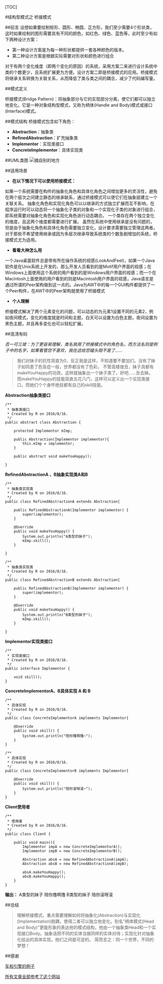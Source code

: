 [TOC]

#结构型模式之 桥接模式

##前言
设想如果要绘制矩形、圆形、椭圆、正方形，我们至少需要4个形状类，这时如果绘制的图形需要具有不同的颜色，如红色、绿色、蓝色等，此时至少有如下两种设计方案：

- 第一种设计方案是为每一种形状都提供一套各种颜色的版本。
- 第二种设计方案是根据实际需要对形状和颜色进行组合

对于有两个变化维度（即两个变化的原因）的系统，采用方案二来进行设计系统中类的个数更少，且系统扩展更为方便。设计方案二即是桥接模式的应用。桥接模式将继承关系转换为关联关系，从而降低了类与类之间的耦合，减少了代码编写量。


##模式定义

桥接模式(Bridge Pattern)：将抽象部分与它的实现部分分离，使它们都可以独立地变化。它是一种对象结构型模式，又称为柄体(Handle and Body)模式或接口(Interface)模式。

##模式结构
桥接模式包含如下角色：

- **Abstraction**：抽象类
- **RefinedAbstraction**：扩充抽象类
- **Implementor**：实现类接口
- **ConcreteImplementor**：具体实现类

##UML类图
![摘自别的地方](http://img.blog.csdn.net/20160816015523583)

##适用场景

- **在以下情况下可以使用桥接模式：**

如果一个系统需要在构件的抽象化角色和具体化角色之间增加更多的灵活性，避免在两个层次之间建立静态的继承联系，通过桥接模式可以使它们在抽象层建立一个关联关系。
抽象化角色和实现化角色可以以继承的方式独立扩展而互不影响，在程序运行时可以动态将一个抽象化子类的对象和一个实现化子类的对象进行组合，即系统需要对抽象化角色和实现化角色进行动态耦合。
一个类存在两个独立变化的维度，且这两个维度都需要进行扩展。
虽然在系统中使用继承是没有问题的，但是由于抽象化角色和具体化角色需要独立变化，设计要求需要独立管理这两者。
对于那些不希望使用继承或因为多层次继承导致系统类的个数急剧增加的系统，桥接模式尤为适用。

- **看看大神怎么用**

一个Java桌面软件总是带有所在操作系统的视感(LookAndFeel)，如果一个Java软件是在Unix系统上开发的，那么开发人员看到的是Motif用户界面的视感；在Windows上面使用这个系统的用户看到的是Windows用户界面的视感；而一个在Macintosh上面使用的用户看到的则是Macintosh用户界面的视感，Java语言是通过所谓的Peer架构做到这一点的。Java为AWT中的每一个GUI构件都提供了一个Peer构件，在AWT中的Peer架构就使用了桥接模式

- **个人理解**

桥接模式解决了两个元素变化的问题，可以动态的为元素1设置不同的元素2，例如夜间模式，变化的维度就是时间和主题，白天可以设置为白色主题，夜间设置为黑色主题，并且再多变化也可以轻松扩展。

##高清有码

*否一可三坡：为了更容易理解，类名我用了桥接模式中的角色名，而方法名则是例子中的名字，如果看管您不喜欢，我在这给您磕头赔不是了……*

> 我们对妹子的抗性简直为0，反正我是这样，不知道要不要加们。没有了妹子如同患了色盲症一般，世界都没有了色彩。
> 不管高矮俊丑，妹子具都有makeYouHappy的功效，这样就抽象出一个妹子类了。好吧……丑去掉。
> 而makeYouHappy的技能简直五花八门，这样可以定义出一个实现类接口，而她们个个身怀绝技都有自己的skill技能。

**Abstraction抽象类接口**

```
/**
 * 抽象类接口
 * Created by R on 2016/8/16.
 */
public abstract class Abstraction {

    protected Implementor mImp;

    public Abstraction(Implementor implementor){
        this.mImp = implementor;
    }

    public abstract void makeYouHappy();

}
```

**RefinedAbstractionA 、B抽象实现类A和B**

```
/**
 * 抽象类实现类
 * Created by R on 2016/8/16.
 */
public class RefinedAbstractionA extends Abstraction{

    public RefinedAbstractionA(Implementor implementor) {
        super(implementor);
    }

    @Override
    public void makeYouHappy() {
        System.out.println("A类型的妹子");
        mImp.skill();
    }

}
```

```
/**
 * 抽象类实现类
 * Created by R on 2016/8/16.
 */
public class RefinedAbstractionB extends Abstraction{

    public RefinedAbstractionB(Implementor implementor) {
        super(implementor);
    }

    @Override
    public void makeYouHappy() {
        System.out.println("B类型的妹子");
        mImp.skill();
    }
    
}

```

**Implementor实现类接口**

```
/**
 * 实现类接口
 * Created by R on 2016/8/16.
 */
public interface Implementor {

    void skill();
}
```

**ConcreteImplementorA、B具体实现 A 和 B**

```
/**
 * 具体实现
 * Created by R on 2016/8/16.
 */
public class ConcreteImplementorA implements Implementor{

    @Override
    public void skill() {
        System.out.println("陪你撸啊撸~");
    }
}
```

```
/**
 * 具体实现
 * Created by R on 2016/8/16.
 */
public class ConcreteImplementorB implements Implementor{

    @Override
    public void skill() {
        System.out.println("陪你滚呀滚~");
    }
}
```

**Client使用者**

```
/**
 * 使用者
 * Created by R on 2016/8/16.
 */
public class Client {

    public void main(){
        Implementor impA = new ConcreteImplementorA();
        Implementor impB = new ConcreteImplementorB();

        Abstraction absA = new RefinedAbstractionA(impA);
        Abstraction absB = new RefinedAbstractionA(impB);

        absA.makeYouHappy();
        absB.makeYouHappy();
    }
}
```


**输出：**
A类型的妹子
陪你撸啊撸
B类型的妹子
陪你滚呀滚

##总结

> 理解桥接模式，重点需要理解如何将抽象化(Abstraction)与实现化(Implementation)脱耦，使得二者可以独立地变化。别名"柄体模式(Head and Body)"更能形象的表达他的模式结构，他由一个抽象类Head和一个实现接口Body。抽象话把不同的实体当做同样的实体对待；实现化针对抽象化给出的具体实现。他们之间是可逆的。
> 简而言之：同一个世界，不同的梦想！

##感谢

[车和引擎的例子](http://blog.csdn.net/shaopeng5211/article/details/8827507)

[所有文章全部参考了这个网站](http://design-patterns.readthedocs.io/zh_CN/latest/structural_patterns/bridge.html#id5)
